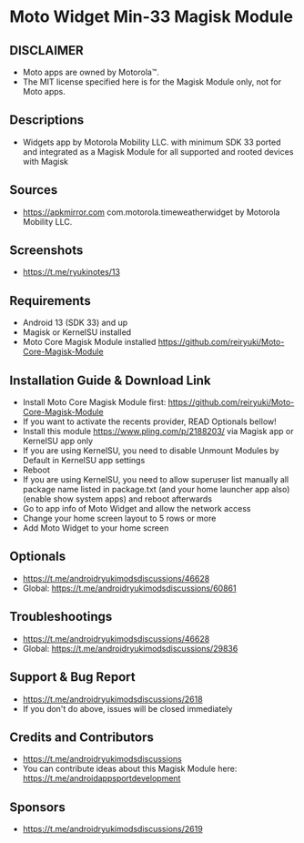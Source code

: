 # Moto Widget Min-33 Magisk Module

## DISCLAIMER
- Moto apps are owned by Motorola™.
- The MIT license specified here is for the Magisk Module only, not for Moto apps.

## Descriptions
- Widgets app by Motorola Mobility LLC. with minimum SDK 33 ported and integrated as a Magisk Module for all supported and rooted devices with Magisk

## Sources
- https://apkmirror.com com.motorola.timeweatherwidget by Motorola Mobility LLC.

## Screenshots
- https://t.me/ryukinotes/13

## Requirements
- Android 13 (SDK 33) and up
- Magisk or KernelSU installed
- Moto Core Magisk Module installed https://github.com/reiryuki/Moto-Core-Magisk-Module

## Installation Guide & Download Link
- Install Moto Core Magisk Module first: https://github.com/reiryuki/Moto-Core-Magisk-Module
- If you want to activate the recents provider, READ Optionals bellow!
- Install this module https://www.pling.com/p/2188203/ via Magisk app or KernelSU app only
- If you are using KernelSU, you need to disable Unmount Modules by Default in KernelSU app settings
- Reboot
- If you are using KernelSU, you need to allow superuser list manually all package name listed in package.txt (and your home launcher app also) (enable show system apps) and reboot afterwards
- Go to app info of Moto Widget and allow the network access
- Change your home screen layout to 5 rows or more
- Add Moto Widget to your home screen

## Optionals
- https://t.me/androidryukimodsdiscussions/46628
- Global: https://t.me/androidryukimodsdiscussions/60861

## Troubleshootings
- https://t.me/androidryukimodsdiscussions/46628
- Global: https://t.me/androidryukimodsdiscussions/29836

## Support & Bug Report
- https://t.me/androidryukimodsdiscussions/2618
- If you don't do above, issues will be closed immediately

## Credits and Contributors
- https://t.me/androidryukimodsdiscussions
- You can contribute ideas about this Magisk Module here: https://t.me/androidappsportdevelopment

## Sponsors
- https://t.me/androidryukimodsdiscussions/2619


